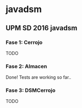 # javadsm
## UPM SD 2016 javadsm

### Fase 1: Cerrojo
TODO

### Fase 2: Almacen
Done! Tests are working so far..

### Fase 3: DSMCerrojo
TODO

